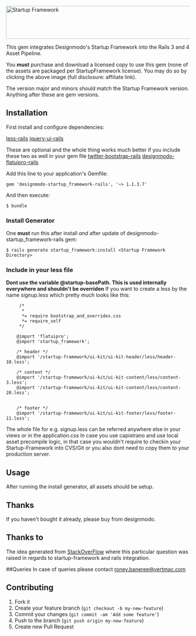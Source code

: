 <a href="http://designmodo.com/shop/?u=1124" rel="nofollow" title="Startup Framework" target="_blank"><img src="http://designmodo.com/img/affiliate/startupbright_728_90.jpg" border="0"  width="728" height="90" alt="Startup Framework" /></a>

This gem integrates Designmodo's Startup Framework into the Rails 3 and 4 Asset Pipeline.

You **must** purchase and download a licensed copy to use this gem (none of the assets are packaged per StartupFramework license).  You may do so by clicking the above image (full disclosure: affiliate link).

The version major and minors should match the Startup Framework version.  Anything after these are gem versions.

## Installation
First install and configure dependencies: 

[less-rails](https://github.com/metaskills/less-rails) 
[jquery-ui-rails](https://github.com/joliss/jquery-ui-rails) 

These are optional and the whole thing works much better if you include these two as well in your gem file
[twitter-bootstrap-rails](https://github.com/seyhunak/twitter-bootstrap-rails) 
[designmodo-flatuipro-rails](https://github.com/reflection/designmodo-flatuipro-rails) 


Add this line to your application's Gemfile:

    gem 'designmodo-startup_framework-rails', '~> 1.1.3.7'

And then execute:

    $ bundle


### Install Generator
One **must** run this after install *and* after update of designmodo-startup_framework-rails gem:

    $ rails generate startup_framework:install <Startup Framework Directory>

### Include in your less file
**Dont use the variable @startup-basePath. This is used internally everywhere and shouldn't be overriden**
If you want to create a less by the name signup.less which pretty much looks like this:

		 /*
		  *
		  *= require bootstrap_and_overrides.css
		  *= require_self
		 */
		 
		@import 'flatuipro';
		@import 'startup_framework';

		/* header */
		@import '/startup-framework/ui-kit/ui-kit-header/less/header-10.less';

		/* content */
		@import '/startup-framework/ui-kit/ui-kit-content/less/content-3.less';
		@import '/startup-framework/ui-kit/ui-kit-content/less/content-20.less';


		/* footer */
		@import '/startup-framework/ui-kit/ui-kit-footer/less/footer-11.less';

The whole file for e.g. signup.less can be referred anywhere else in your views or in the application.css
In case you use capistrano and use local asset precompile logic, in that case you wouldn't require to checkin your Startup-Framework into CVS/Git or you also dont need to copy them to your production server.

## Usage
After running the install generator, all assets should be setup.

## Thanks
If you haven't bought it already, please buy from designmodo.


## Thanks to
The idea generated from [StackOverFlow](http://stackoverflow.com/questions/23331056/designmodos-startup-framework-kit-with-ruby-on-rails/) where this particular question was raised in regards to startup-framework and rails integration.


##Queries
In case of queries please contact roney.baneree@vertmac.com


## Contributing

1. Fork it
2. Create your feature branch (`git checkout -b my-new-feature`)
3. Commit your changes (`git commit -am 'Add some feature'`)
4. Push to the branch (`git push origin my-new-feature`)
5. Create new Pull Request